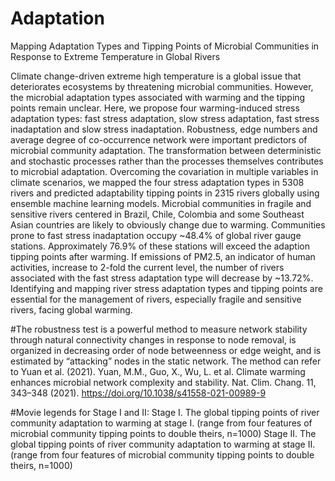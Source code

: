 # Adaptation
Mapping Adaptation Types and Tipping Points of Microbial Communities in Response to Extreme Temperature in Global Rivers

Climate change-driven extreme high temperature is a global issue that deteriorates ecosystems by threatening microbial communities. However, the microbial adaptation types associated with warming and the tipping points remain unclear. Here, we propose four warming-induced stress adaptation types: fast stress adaptation, slow stress adaptation, fast stress inadaptation and slow stress inadaptation. Robustness, edge numbers and average degree of co-occurrence network were important predictors of microbial community adaptation. The transformation between deterministic and stochastic processes rather than the processes themselves contributes to microbial adaptation. Overcoming the covariation in multiple variables in climate scenarios, we mapped the four stress adaptation types in 5308 rivers and predicted adaptability tipping points in 2315 rivers globally using ensemble machine learning models. Microbial communities in fragile and sensitive rivers centered in Brazil, Chile, Colombia and some Southeast Asian countries are likely to obviously change due to warming. Communities prone to fast stress inadaptation occupy ~48.4% of global river gauge stations. Approximately 76.9% of these stations will exceed the adaption tipping points after warming. If emissions of PM2.5, an indicator of human activities, increase to 2-fold the current level, the number of rivers associated with the fast stress adaptation type will decrease by ~13.72%. Identifying and mapping river stress adaptation types and tipping points are essential for the management of rivers, especially fragile and sensitive rivers, facing global warming.

#The robustness test is a powerful method to measure network stability through natural connectivity changes in response to node removal, is organized in decreasing order of node betweenness or edge weight, and is estimated by “attacking” nodes in the static network. The method can refer to Yuan et al. (2021).
Yuan, M.M., Guo, X., Wu, L. et al. Climate warming enhances microbial network complexity and stability. Nat. Clim. Chang. 11, 343–348 (2021). https://doi.org/10.1038/s41558-021-00989-9

#Movie legends for Stage I and II:
Stage I. The global tipping points of river community adaptation to warming at stage I. (range from four features of microbial community tipping points to double theirs, n=1000)
Stage II. The global tipping points of river community adaptation to warming at stage II. (range from four features of microbial community tipping points to double theirs, n=1000)
